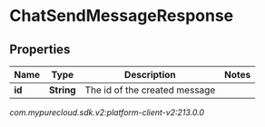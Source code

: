 # ChatSendMessageResponse


## Properties

| Name | Type | Description | Notes |
| ------------ | ------------- | ------------- | ------------- |
| **id** | **String** | The id of the created message |  |




_com.mypurecloud.sdk.v2:platform-client-v2:213.0.0_
